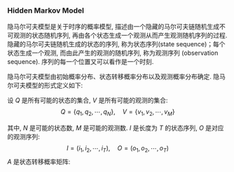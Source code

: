 ### Hidden Markov Model

隐马尔可夫模型是关于时序的概率模型, 描述由一个隐藏的马尔可夫链随机生成不可观测的状态随机序列, 再由各个状态生成一个观测从而产生观测随机序列的过程. 隐藏的马尔可夫链随机生成的状态的序列, 称为状态序列(state sequence)；每个状态生成一个观测, 而由此产生的观测的随机序列, 称为观测序列 (observation sequence). 序列的每一个位置又可以看作是一个时刻.

隐马尔可夫模型由初始概率分布、状态转移概率分布以及观测概率分布确定. 隐马尔可夫模型的形式定义如下:

设 $Q$ 是所有可能的状态的集合, $V$ 是所有可能的观测的集合:
$$
Q=\left\{q_{1}, q_{2}, \cdots, q_{N}\right\}, \quad V=\left\{v_{1}, v_{2}, \cdots, v_{M}\right\}
$$

其中, $N$ 是可能的状态数, $M$ 是可能的观测数.
$I$ 是长度为 $T$ 的状态序列,  $O$ 是对应的观测序列: 
$$
I=\left(i_{1}, i_{2}, \cdots, i_{T}\right), \quad O=\left(o_{1}, o_{2}, \cdots, o_{T}\right)
$$
$A$ 是状态转移概率矩阵: